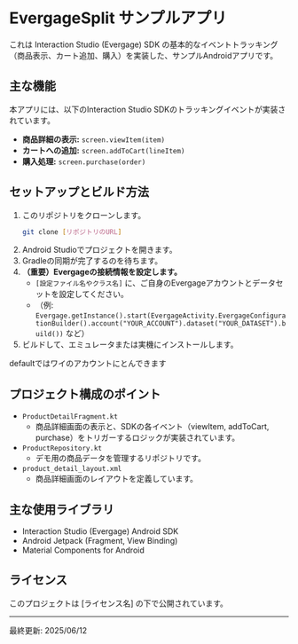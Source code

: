 # EvergageSplit サンプルアプリ

これは Interaction Studio (Evergage) SDK の基本的なイベントトラッキング（商品表示、カート追加、購入）を実装した、サンプルAndroidアプリです。

## 主な機能

本アプリには、以下のInteraction Studio SDKのトラッキングイベントが実装されています。

-   **商品詳細の表示:** `screen.viewItem(item)`
-   **カートへの追加:** `screen.addToCart(lineItem)`
-   **購入処理:** `screen.purchase(order)`

## セットアップとビルド方法

1.  このリポジトリをクローンします。
    ```bash
    git clone [リポジトリのURL]
    ```
2.  Android Studioでプロジェクトを開きます。
3.  Gradleの同期が完了するのを待ちます。
4.  **（重要）Evergageの接続情報を設定します。**
    - `[設定ファイル名やクラス名]` に、ご自身のEvergageアカウントとデータセットを設定してください。
    - （例: `Evergage.getInstance().start(EvergageActivity.EvergageConfigurationBuilder().account("YOUR_ACCOUNT").dataset("YOUR_DATASET").build())` など）
5.  ビルドして、エミュレータまたは実機にインストールします。

defaultではワイのアカウントにとんできます

## プロジェクト構成のポイント

-   `ProductDetailFragment.kt`
    -   商品詳細画面の表示と、SDKの各イベント（viewItem, addToCart, purchase）をトリガーするロジックが実装されています。
-   `ProductRepository.kt`
    -   デモ用の商品データを管理するリポジトリです。
-   `product_detail_layout.xml`
    -   商品詳細画面のレイアウトを定義しています。

## 主な使用ライブラリ

-   Interaction Studio (Evergage) Android SDK
-   Android Jetpack (Fragment, View Binding)
-   Material Components for Android

## ライセンス

このプロジェクトは [ライセンス名] の下で公開されています。

---
最終更新: 2025/06/12